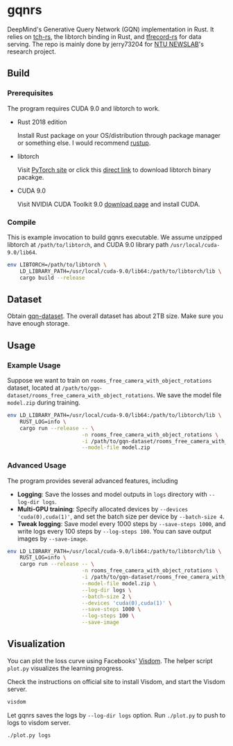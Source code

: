 # gqnrs

DeepMind's Generative Query Network (GQN) implementation in Rust. It relies on [tch-rs](https://github.com/LaurentMazare/tch-rs), the libtorch binding in Rust, and [tfrecord-rs](https://github.com/jerry73204/tfrecord-rs/tree/master) for data serving. The repo is mainly done by jerry73204 for [NTU NEWSLAB](https://newslabcpsgroupwebsite.wordpress.com/)'s research project.

## Build

### Prerequisites

The program requires CUDA 9.0 and libtorch to work.

- Rust 2018 edition

  Install Rust package on your OS/distribution through package manager or something else. I would recommend [rustup](https://rustup.rs/).

- libtorch

  Visit [PyTorch site](https://pytorch.org/) or click this [direct link](https://download.pytorch.org/libtorch/cu90/libtorch-shared-with-deps-latest.zip) to download libtorch binary pacakge.

- CUDA 9.0

  Visit NVIDIA CUDA Toolkit 9.0 [download page](https://developer.nvidia.com/cuda-90-download-archive) and install CUDA.



### Compile

This is example invocation to build gqnrs executable. We assume unzipped libtorch at `/path/to/libtorch`, and CUDA 9.0 library path `/usr/local/cuda-9.0/lib64`.


```sh
env LIBTORCH=/path/to/libtorch \
    LD_LIBRARY_PATH=/usr/local/cuda-9.0/lib64:/path/to/libtorch/lib \
    cargo build --release
```

## Dataset

Obtain [gqn-dataset](https://github.com/deepmind/gqn-datasets). The overall dataset has about 2TB size. Make sure you have enough storage.

## Usage

### Example Usage

Suppose we want to train on `rooms_free_camera_with_object_rotations` dataset, located at `/path/to/gqn-dataset/rooms_free_camera_with_object_rotations`. We save the model file `model.zip` during training.

```sh
env LD_LIBRARY_PATH=/usr/local/cuda-9.0/lib64:/path/to/libtorch/lib \
    RUST_LOG=info \
    cargo run --release -- \
                        -n rooms_free_camera_with_object_rotations \
                        -i /path/to/gqn-dataset/rooms_free_camera_with_object_rotations \
                        --model-file model.zip
```

### Advanced Usage

The program provides several advanced features, including

- **Logging**: Save the losses and model outputs in `logs` directory with `--log-dir logs`.
- **Multi-GPU training**: Specify allocated devices by `--devices 'cuda(0),cuda(1)'`, and set the batch size per device by `--batch-size 4`.
- **Tweak logging**: Save model every 1000 steps by `--save-steps 1000`, and write logs every 100 steps by `--log-steps 100`. You can save output images by `--save-image`.


```sh
env LD_LIBRARY_PATH=/usr/local/cuda-9.0/lib64:/path/to/libtorch/lib \
    RUST_LOG=info \
    cargo run --release -- \
                        -n rooms_free_camera_with_object_rotations \
                        -i /path/to/gqn-dataset/rooms_free_camera_with_object_rotations \
                        --model-file model.zip \
                        --log-dir logs \
                        --batch-size 2 \
                        --devices 'cuda(0),cuda(1)' \
                        --save-steps 1000 \
                        --log-steps 100 \
                        --save-image
```


## Visualization

You can plot the loss curve using Facebooks' [Visdom](https://github.com/facebookresearch/visdom). The helper script `plot.py` visualizes the learning progress.

Check the instructions on official site to install Visdom, and start the Visdom server.

```sh
visdom
```

Let gqnrs saves the logs by `--log-dir logs` option. Run `./plot.py` to push to logs to visdom server.

```sh
./plot.py logs
```
